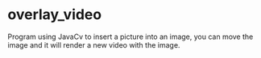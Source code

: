 overlay_video
=============

Program using  JavaCv to insert a picture into an image, you can move the image and it will render a new video with the image.
